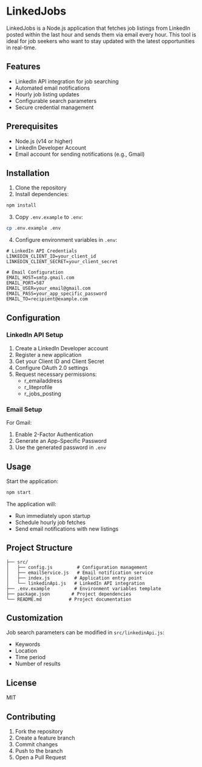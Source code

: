 # LinkedJobs

LinkedJobs is a Node.js application that fetches job listings from LinkedIn posted within the last hour and sends them via email every hour. This tool is ideal for job seekers who want to stay updated with the latest opportunities in real-time.

## Features

- LinkedIn API integration for job searching
- Automated email notifications
- Hourly job listing updates
- Configurable search parameters
- Secure credential management

## Prerequisites

- Node.js (v14 or higher)
- LinkedIn Developer Account
- Email account for sending notifications (e.g., Gmail)

## Installation

1. Clone the repository
2. Install dependencies:
```bash
npm install
```
3. Copy `.env.example` to `.env`:
```bash
cp .env.example .env
```
4. Configure environment variables in `.env`:
```env
# LinkedIn API Credentials
LINKEDIN_CLIENT_ID=your_client_id
LINKEDIN_CLIENT_SECRET=your_client_secret

# Email Configuration
EMAIL_HOST=smtp.gmail.com
EMAIL_PORT=587
EMAIL_USER=your_email@gmail.com
EMAIL_PASS=your_app_specific_password
EMAIL_TO=recipient@example.com
```

## Configuration

### LinkedIn API Setup

1. Create a LinkedIn Developer account
2. Register a new application
3. Get your Client ID and Client Secret
4. Configure OAuth 2.0 settings
5. Request necessary permissions:
   - r_emailaddress
   - r_liteprofile
   - r_jobs_posting

### Email Setup

For Gmail:
1. Enable 2-Factor Authentication
2. Generate an App-Specific Password
3. Use the generated password in `.env`

## Usage

Start the application:

```bash
npm start
```

The application will:
- Run immediately upon startup
- Schedule hourly job fetches
- Send email notifications with new listings

## Project Structure

```
├── src/
│   ├── config.js         # Configuration management
│   ├── emailService.js   # Email notification service
│   ├── index.js         # Application entry point
│   └── linkedinApi.js   # LinkedIn API integration
├── .env.example         # Environment variables template
├── package.json        # Project dependencies
└── README.md          # Project documentation
```

## Customization

Job search parameters can be modified in `src/linkedinApi.js`:
- Keywords
- Location
- Time period
- Number of results

## License

MIT

## Contributing

1. Fork the repository
2. Create a feature branch
3. Commit changes
4. Push to the branch
5. Open a Pull Request